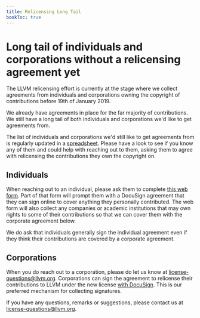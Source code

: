 ```yaml
---
title: Relicensing Long Tail
bookToc: true
---
```


# Long tail of individuals and corporations without a relicensing agreement yet

The LLVM relicensing effort is currently at the stage where we collect
agreements from individuals and corporations owning the copyright of
contributions before 19th of January 2019.

We already have agreements in place for the far majority of contributions.  We
still have a long tail of both individuals and corporations we'd like to get
agreements from.

The list of individuals and corporations we'd still like to get agreements from
is regularly updated in a
[spreadsheet](https://docs.google.com/spreadsheets/d/18_0Hog_eSwES8lKwf7WJal3yBwwcYfvPu1yCfZnTcek/edit?usp=sharing).
Please have a look to see if you know any of them and could help with reaching
out to them, asking them to agree with relicensing the contributions they own
the copyright on.

## Individuals

When reaching out to an individual, please ask them to complete [this web
form](https://goo.gl/forms/X4HiyYRcRHOnTSvC3). Part of that form will prompt
them with a DocuSign agreement that they can sign online to cover anything they
personally contributed. The web form will also collect any companies or academic
institutions that may own rights to some of their contributions so that we can
cover them with the corporate agreement below.

We do ask that individuals generally sign the individual agreement even if they
think their contributions are covered by a corporate agreement.

## Corporations

When you do reach out to a corporation, please do let us know at
license-questions@llvm.org. Corporations can sign the agreement to relicense
their contributions to LLVM under the new license
[with DocuSign](https://na3.docusign.net/Member/PowerFormSigning.aspx?PowerFormId=5a2bb38c-41c4-4ce0-a26e-52a7eb8ae51c).
This is our preferred mechanism for collecting signatures.

If you have any questions, remarks or suggestions, please contact us at
license-questions@llvm.org.
